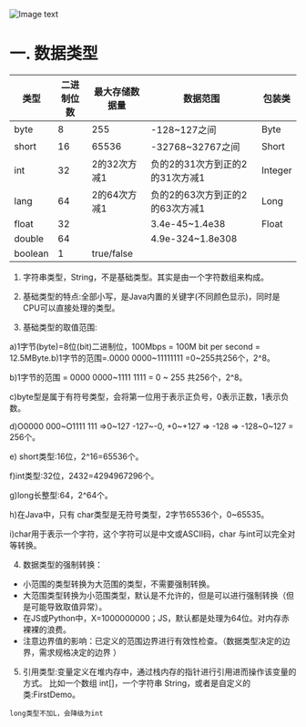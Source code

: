 ![Image text](https://github.com/bengca/-tdd-/blob/main/img/20210219.png1)

# 一. **数据类型**

| 类型    | 二进制位数 | 最大存储数据量 | 数据范围                        | 包装类  |
| ------- | ---------- | -------------- | ------------------------------- | ------- |
| byte    | 8          | 255            | -128~127之间                    | Byte    |
| short   | 16         | 65536          | -32768~32767之间                | Short   |
| int     | 32         | 2的32次方减1   | 负的2的31次方到正的2的31次方减1 | Integer |
| lang    | 64         | 2的64次方减1   | 负的2的63次方到正的2的63次方减1 | Long    |
| float   | 32         |                | 3.4e-45~1.4e38                  | Float   |
| double  | 64         |                | 4.9e-324~1.8e308                |         |
| boolean | 1          | true/false     |                                 |         |

1. 字符串类型，String，不是基础类型。其实是由一个字符数组来构成。

2. 基础类型的特点:全部小写，是Java内置的关键字(不同颜色显示)，同时是CPU可以直接处理的类型。

3. 基础类型的取值范围:

  a)1字节(byte)=8位(bit)二进制位，100Mbps = 100M bit per second = 12.5MByte.b)1字节的范围=.0000 0000~11111111 =0~255共256个，2^8。

  b)1字节的范围 = 0000 0000~1111 1111 = 0 ~ 255 共256个，2^8。

  c)byte型是属于有符号类型，会将第一位用于表示正负号，0表示正数，1表示负数。

  d)O0000 000~O1111 111 =>0~127 -127~-0, +0~+127 => -128 => -128~0~127 = 256个。

  e) short类型:16位，2^16=65536个。

  f)int类型:32位，2432=4294967296个。

  g)long长整型:64，2^64个。

  h)在Java中，只有 char类型是无符号类型，2字节65536个，0~65535。

  i)char用于表示一个字符，这个字符可以是中文或ASCII码，char 与int可以完全对等转换。

4. 数据类型的强制转换：

  - 小范围的类型转换为大范围的类型，不需要强制转换。
  - 大范围类型转换为小范围类型，默认是不允许的，但是可以进行强制转换（但是可能导致取值异常）。
  - 在JS或Python中，X=1000000000；JS，默认都是处理为64位。对内存赤裸裸的浪费。
  - 注意边界值的影响：已定义的范围边界进行有效性检查。（数据类型决定的边界，需求规格决定的边界 ）

5. 引用类型:变量定义在堆内存中，通过栈内存的指针进行引用进而操作该变量的方式。
  比如一个数组 int[]，一个字符串 String，或者是自定义的类:FirstDemo。

`long类型不加L，会降级为int`